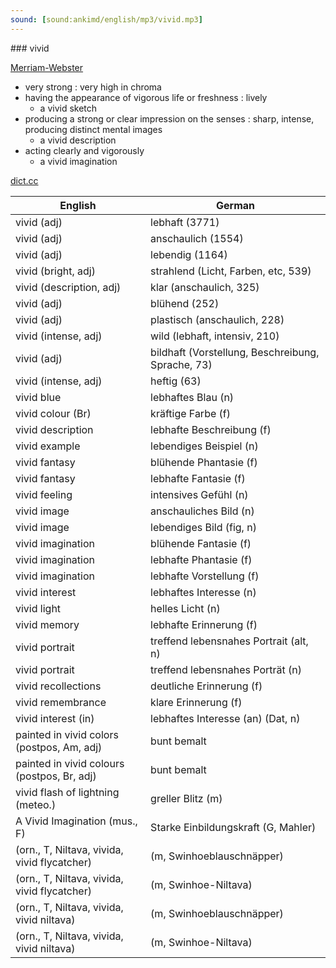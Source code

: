 ```yaml
---
sound: [sound:ankimd/english/mp3/vivid.mp3]
---
```


\### vivid

[Merriam-Webster](https://www.merriam-webster.com/dictionary/vivid)

- very strong : very high in chroma
- having the appearance of vigorous life or freshness : lively
    - a vivid sketch
- producing a strong or clear impression on the senses : sharp, intense, producing distinct mental images
    - a vivid description
- acting clearly and vigorously
    - a vivid imagination

[dict.cc](https://www.dict.cc/vivid)

| English        | German       |
| -------------- | ------------ |
| vivid (adj) | lebhaft (3771) |
| vivid (adj) | anschaulich (1554) |
| vivid (adj) | lebendig (1164) |
| vivid (bright, adj) | strahlend (Licht, Farben, etc, 539) |
| vivid (description, adj) | klar (anschaulich, 325) |
| vivid (adj) | blühend (252) |
| vivid (adj) | plastisch (anschaulich, 228) |
| vivid (intense, adj) | wild (lebhaft, intensiv, 210) |
| vivid (adj) | bildhaft (Vorstellung, Beschreibung, Sprache, 73) |
| vivid (intense, adj) | heftig (63) |
| vivid blue | lebhaftes Blau (n) |
| vivid colour (Br) | kräftige Farbe (f) |
| vivid description | lebhafte Beschreibung (f) |
| vivid example | lebendiges Beispiel (n) |
| vivid fantasy | blühende Phantasie (f) |
| vivid fantasy | lebhafte Fantasie (f) |
| vivid feeling | intensives Gefühl (n) |
| vivid image | anschauliches Bild (n) |
| vivid image | lebendiges Bild (fig, n) |
| vivid imagination | blühende Fantasie (f) |
| vivid imagination | lebhafte Phantasie (f) |
| vivid imagination | lebhafte Vorstellung (f) |
| vivid interest | lebhaftes Interesse (n) |
| vivid light | helles Licht (n) |
| vivid memory | lebhafte Erinnerung (f) |
| vivid portrait | treffend lebensnahes Portrait (alt, n) |
| vivid portrait | treffend lebensnahes Porträt (n) |
| vivid recollections | deutliche Erinnerung (f) |
| vivid remembrance | klare Erinnerung (f) |
| vivid interest (in) | lebhaftes Interesse (an) (Dat, n) |
| painted in vivid colors (postpos, Am, adj) | bunt bemalt |
| painted in vivid colours (postpos, Br, adj) | bunt bemalt |
| vivid flash of lightning (meteo.) | greller Blitz (m) |
| A Vivid Imagination (mus., F) | Starke Einbildungskraft (G, Mahler) |
|  (orn., T, Niltava, vivida, vivid flycatcher) |  (m, Swinhoeblauschnäpper) |
|  (orn., T, Niltava, vivida, vivid flycatcher) |  (m, Swinhoe-Niltava) |
|  (orn., T, Niltava, vivida, vivid niltava) |  (m, Swinhoeblauschnäpper) |
|  (orn., T, Niltava, vivida, vivid niltava) |  (m, Swinhoe-Niltava) |
